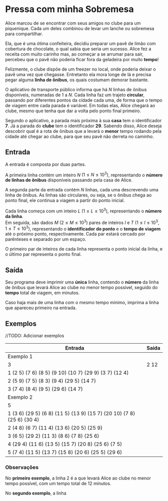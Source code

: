 # Pressa com minha Sobremesa

Alice marcou de se encontrar com seus amigos no clube para um piquenique.
Cada um deles combinou de levar um lanche ou sobremesa para compartilhar.

Ela, que é uma ótima confeiteira, decidiu preparar um pavê de limão com cobertura de chocolate, o qual sabia que seria um sucesso.
Alice fez a receita com muito carinho mas, ao começar a se arrumar para sair, percebeu que o pavê não poderia ficar fora da geladeira por muito **tempo**!

Felizmente, o clube dispõe de um freezer no local, onde poderia deixar o pavê uma vez que chegasse.
Entretanto ela mora longe de lá e precisa pegar alguma **linha de ônibus**, os quais costumam demorar bastante.

O aplicativo de transporte público informa que há $N$ linhas de ônibus disponíveis, numeradas de 1 a $N$.
Cada linha faz um trajeto **circular**, passando por diferentes pontos da cidade cada uma, de forma que o tempo de viagem entre cada parada é variável.
Em todas elas, Alice chegará ao clube, mesmo que tenha que dar a volta pelo ponto final primeiro.

Segundo o aplicativo, a parada mais próxima à sua **casa** tem o identificador **7**.
Já a parada do **clube** tem o identificador **29**.
Sabendo disso, Alice deseja descobrir qual é a rota de ônibus que a levará o **menor** tempo rodando pela cidade até chegar ao clube, para que seu pavê não derreta no caminho.

## Entrada

A entrada é composta por duas partes.

A primeira linha contém um inteiro $N$ $(1 \leq N \leq 10^3)$, representando o **número de linhas de ônibus** disponíveis passando pela casa de Alice.

A segunda parte da entrada contém $N$ linhas, cada uma descrevendo uma linha de ônibus.
As linhas são circulares, ou seja, se o ônibus chega ao ponto final, ele continua a viagem a partir do ponto inicial.

Cada linha começa com um inteiro $L$ $(1 \leq L \leq 10^3)$, representando o **número da linha**.\
Em seguida, são dados $M$ $(2 \leq M \leq 10^3)$ pares de inteiros $I$ e $T$ $(1 \leq I \leq 10^3, 1 \leq T \leq 10^3)$, representando o **identificador do ponto** e o **tempo de viagem** até o próximo ponto, respectivamente.
Cada par estará cercado por parênteses e separado por um espaço.

O primeiro par de inteiros de cada linha representa o ponto inicial da linha, e o último par representa o ponto final.

## Saída

Seu programa deve imprimir uma **única** linha, contendo o **número** da linha de ônibus que levará Alice ao clube no menor tempo possível, seguido do **tempo** total de viagem, em minutos.

Caso haja mais de uma linha com o mesmo tempo mínimo, imprima a linha que apareceu primeiro na entrada.

## Exemplos

//TODO: Adicionar exemplos

<link rel="stylesheet" type="text/css" href="../style.css">

<table>
    <thead>
        <tr>
            <th>Entrada</th>
            <th>Saída</th>
        </tr>
    </thead>
    <tbody>
        <tr class="entry-opening">
            <td colspan="2">Exemplo 1</td>
        </tr>
        <tr>
            <td>3</td>
            <td>2 12</td>
        </tr>
        <tr>
            <td>
                1 (2 5) (7 6) (8 5) (9 10) (10 7) (29 9) (3 7) (12 4)
            </td>
        </tr>
        <tr>
            <td>
                2 (5 9) (7 5) (8 3) (9 4) (29 5) (14 7)
            </td>
        </tr>
        <tr>
            <td class="last-entry">
                3 (7 4) (8 4) (9 5) (29 6) (14 7)
            </td>
        </tr>
                <tr class="entry-opening">
            <td colspan="2">Exemplo 2</td>
        </tr>
        <tr>
            <td>5</td>
            <td></td>
        </tr>
        <tr>
            <td>
                1 (3 6) (29 5) (6 8) (11 5) (13 9) (15 7) (20 10) (7 8) (25 6) (30 4)
            </td>
        </tr>
        <tr>
            <td>
                2 (4 8) (6 7) (11 4) (13 6) (20 5) (25 9)
            </td>
        </tr>
        <tr>
            <td>
                3 (6 5) (29 2) (11 3) (8 6) (7 8) (25 6)
            </td>
        </tr>
        <tr>
            <td>
                4 (29 4) (11 6) (13 5) (15 7) (20 8) (25 6) (7 5)
            </td>
        </tr>
        <tr>
            <td class="last-entry">
                5 (7 4) (11 5) (13 7) (15 8) (20 6) (25 5) (29 6)
            </td>
        </tr>
    </tbody>
</table>

### Observações

No **primeiro exemplo**, a linha 2 é a que levará Alice ao clube no menor tempo possível, com um tempo total de 12 minutos.

No **segundo exemplo**, a linha
